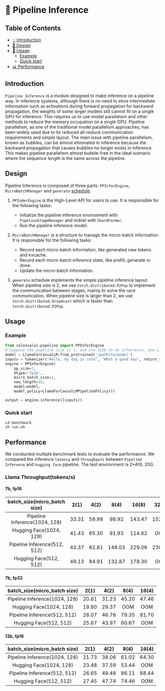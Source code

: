 # 🐳 Pipeline Inference

## Table of Contents
- [💡 Introduction](#introduction)
- [🔗 Design](#design)
- [🔨 Usage](#usage)
    - [Example](#example)
    - [Quick start](#quick-start)
- [📊 Performance](#performance)

## Introduction

`Pipeline Inference` is a module designed to make inference on a pipeline way. In inference systems, although there is no need to store intermediate information such as activations during forward propagation for backward propagation, the weights of some larger models still cannot fit on a single GPU for inference. This requires us to use model parallelism and other methods to reduce the memory occupation on a single GPU. Pipeline parallelism, as one of the traditional model parallelism approaches, has been widely used due to its reduced all-reduce communication requirements and simple layout. The main issue with pipeline parallelism, known as bubbles, can be almost eliminated in inference because the backward propagation that causes bubbles no longer exists in inference. This makes pipeline parallelism almost bubble-free in the ideal scenario where the sequence length is the same across the pipeline.

## Design

Pipeline Inference is composed of three parts: `PPInferEngine`, `MicroBatchManager` and `generate` [schedule](https://github.com/hpcaitech/ColossalAI/blob/feature/pipeline-infer/colossalai/pipeline/schedule/generate.py).

1. `PPInderEngine` is the High-Level API for users to use. It is responsible for the following tasks:
    - Initialize the pipeline inference environment with `PipelineStageManager` and mdoel with `ShardFormer`.
    - Run the pipeline inference model.

2. `MicroBatchManager` is a structure to manage the micro-batch information. It is responsible for the following tasks:
    - Record each micro-batch information, like generated new tokens and kvcache.
    - Record each micro-batch inference state, like prefill, generate or done.
    - Update the micro-batch information.

3. `generate` schedule implements the simple pipeline inference layout. When pipeline size is 2, we use `torch.distributed.P2Pop` to implement the communication between stages, mainly to solve the race communication. When pipeline size is larger than 2, we use `torch.distributed.broadcast` which is faster than `torch.distributed.P2Pop`.

## Usage

### Example
```python
from colossalai.pipeline import PPInferEngine
# Suppose the pipeline size is 2, and use fp16 to do infenrence. Use Llama as an example.
model = LlamaForCausalLM.from_pretrained('/path/to/model')
inputs = tokenizer("Hello, my dog is cute", "What a good day", return_tensors="pt")
engine = PPInferEngine(
    pp_size=2,
    dtype='fp16',
    micro_batch_size=1,
    new_length=10,
    model=model,
    model_policy=LlamaForCausalLMPipelinePolicy())

output = engine.inference([inputs])

```

### Quick start
```shell
cd benchmark
sh run.sh
```

## Performance

We conducted multiple benchmark tests to evaluate the performance. We compared the inference `latency` and `throughputs` between `Pipeline Inference` and `hugging face` pipeline. The test environment is 2*A10, 20G.

### Llama Throughput(tokens/s)

#### 7b, fp16
| batch_size(micro_batch size)| 2(1) | 4(2) | 8(4) | 16(8) | 32(8) | 32(16)|
| :---: | :---: | :---: | :---: | :---: | :---: | :---:|
| Pipeline Inference(1024, 128) | 33.31 | 59.98 | 98.92 | 143.47 | 152.61 | OOM |
| Hugging Face(1024, 128) |  41.43 | 65.30 | 91.93 | 114.62 | OOM| OOM |
| Pipeline Inference(512, 512) | 43.37 | 82.81 | 148.03 | 229.06 | 238.67 | 312.82 |
| Hugging Face(512, 512) |  49.13 | 84.91 | 132.87 | 178.30 | OOM| OOM |

#### 7b, fp32
| batch_size(micro_batch size)| 2(1) | 4(2) | 8(4) | 16(4) |
| :---: | :---: | :---: | :---: | :---: |
| Pipeline Inference(1024, 128) | 20.61 | 31.23 | 45.20 | 47.46 |
| Hugging Face(1024, 128) | 19.80 | 29.37| OOM | OOM |
| Pipeline Inference(512, 512) | 28.07 | 46.76 | 79.35 | 81.70 |
| Hugging Face(512, 512) |  25.67 | 43.97 | 60.67 | OOM |

#### 13b, fp16
| batch_size(micro_batch size)| 2(1) | 4(2) | 8(4) | 16(4) |
| :---: | :---: | :---: | :---: | :---: |
| Pipeline Inference(1024, 128) | 21.73 | 38.06 | 61.02 | 64.30 |
| Hugging Face(1024, 128) | 23.48 | 37.59 | 53.44 | OOM |
| Pipeline Inference(512, 512) | 26.65 | 49.48 | 86.11 | 88.44 |
| Hugging Face(512, 512) |  27.45 | 47.74 | 74.46 | OOM |
